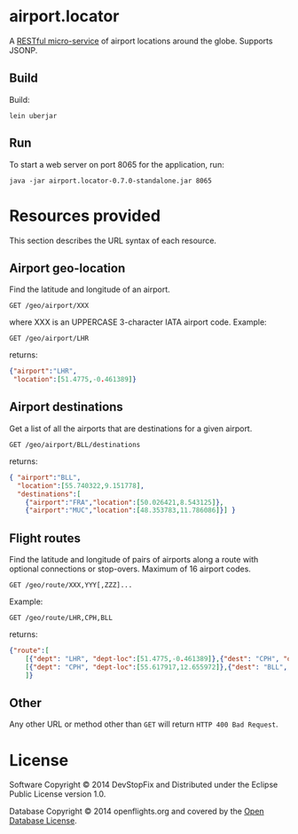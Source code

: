 # airport.locator

A [RESTful micro-service](http://martinfowler.com/articles/microservices.html) of
airport locations around the globe. Supports JSONP.

## Build

Build:

    lein uberjar

## Run

To start a web server on port 8065 for the application, run:

    java -jar airport.locator-0.7.0-standalone.jar 8065

# Resources provided

This section describes the URL syntax of each resource.

## Airport geo-location

Find the latitude and longitude of an airport.

```
GET /geo/airport/XXX
```

where XXX is an UPPERCASE 3-character IATA airport code. Example:

```
GET /geo/airport/LHR
```

returns:

```json
{"airport":"LHR",
 "location":[51.4775,-0.461389]}
```

## Airport destinations

Get a list of all the airports that are destinations for a given airport.

```
GET /geo/airport/BLL/destinations
```

returns:

```json
{ "airport":"BLL",
  "location":[55.740322,9.151778],
  "destinations":[
    {"airport":"FRA","location":[50.026421,8.543125]},
    {"airport":"MUC","location":[48.353783,11.786086]}] }
```

## Flight routes

Find the latitude and longitude of pairs of airports along a route
with optional connections or stop-overs. Maximum of 16 airport codes.

```
GET /geo/route/XXX,YYY[,ZZZ]...
```

Example:

```
GET /geo/route/LHR,CPH,BLL
```

returns:

```json
{"route":[
    [{"dept": "LHR", "dept-loc":[51.4775,-0.461389]},{"dest": "CPH", "dest-loc":[55.617917,12.655972]}],
    [{"dept": "CPH", "dept-loc":[55.617917,12.655972]},{"dest": "BLL", "dest-loc":[55.740322,9.151778]}]
    ]}
```

## Other

Any other URL or method other than ```GET``` will return ```HTTP 400 Bad Request```.

# License

Software Copyright © 2014 DevStopFix and Distributed under the Eclipse Public License version 1.0.

Database Copyright © 2014 openflights.org and covered by the [Open Database License](http://opendatacommons.org/licenses/odbl/1.0/).
